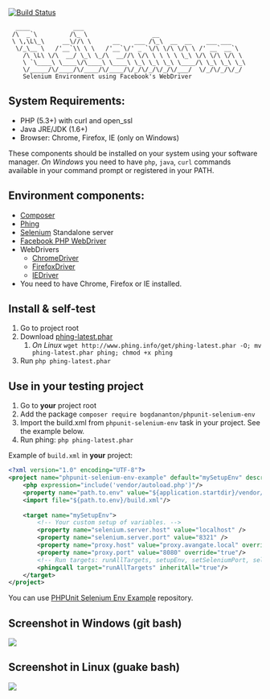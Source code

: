 [![Build Status](https://travis-ci.org/bogdananton/phpunit-selenium-env.svg?branch=master)](https://travis-ci.org/bogdananton/phpunit-selenium-env)

```
  ____            ___
 /\  _`\         /\_ \                  __
 \ \,\L\_\     __\//\ \      __    ___ /\_\  __  __    ___ ___
  \/_\__ \   /'__`\\ \ \   /'__`\/' _ `\/\ \/\ \/\ \ /' __` __`\
    /\ \L\ \/\  __/ \_\ \_/\  __//\ \/\ \ \ \ \ \_\ \/\ \/\ \/\ \
    \ `\____\ \____\/\____\ \____\ \_\ \_\ \_\ \____/\ \_\ \_\ \_\
    \/_____/\/____/\/____/\/____/\/_/\/_/\/_/\/___/  \/_/\/_/\/_/
    Selenium Environment using Facebook's WebDriver
```

## System Requirements:

* PHP (5.3+) with curl and open_ssl
* Java JRE/JDK (1.6+)
* Browser: Chrome, Firefox, IE (only on Windows)

These components should be installed on your system using your software manager.
*On Windows* you need to have `php`, `java`, `curl` commands available in your command prompt or registered in your PATH.

## Environment components:

* [Composer](https://getcomposer.org/)
* [Phing](https://www.phing.info)
* [Selenium](http://www.seleniumhq.org) Standalone server
* [Facebook PHP WebDriver](https://github.com/facebook/php-webdriver)
* WebDrivers
   * [ChromeDriver](https://code.google.com/p/selenium/wiki/ChromeDriver)
   * [FirefoxDriver](https://code.google.com/p/selenium/wiki/FirefoxDriver)
   * [IEDriver](https://code.google.com/p/selenium/wiki/InternetExplorerDriver)
* You need to have Chrome, Firefox or IE installed.

## Install & self-test

1. Go to project root
1. Download [phing-latest.phar](http://www.phing.info/get/phing-latest.phar)
   1. *On Linux* `wget http://www.phing.info/get/phing-latest.phar -O; mv phing-latest.phar phing; chmod +x phing`
1. Run `php phing-latest.phar`

## Use in your testing project

1. Go to **your** project root
1. Add the package `composer require bogdananton/phpunit-selenium-env`
1. Import the build.xml from `phpunit-selenium-env` task in your project. See the example below.
1. Run phing: `php phing-latest.phar`

Example of `build.xml` in **your** project:

```xml
<?xml version="1.0" encoding="UTF-8"?>
<project name="phpunit-selenium-env-example" default="mySetupEnv" description="Example of setup">
    <php expression="include('vendor/autoload.php')"/>
    <property name="path.to.env" value="${application.startdir}/vendor/bogdananton/phpunit-selenium-env" override="true"/>
    <import file="${path.to.env}/build.xml"/>
    
    <target name="mySetupEnv">
        <!-- Your custom setup of variables. -->
        <property name="selenium.server.host" value="localhost" />
        <property name="selenium.server.port" value="8321" />
        <property name="proxy.host" value="proxy.avangate.local" override="true"/>
        <property name="proxy.port" value="8080" override="true"/>
        <!-- Run targets: runAllTargets, setupEnv, setSeleniumPort, selfTest -->
        <phingcall target="runAllTargets" inheritAll="true"/>
    </target>
</project>
```

You can use [PHPUnit Selenium Env Example](https://github.com/serbanghita/phpunit-selenium-env-example) repository.

## Screenshot in Windows (git bash)

![](https://raw.githubusercontent.com/bogdananton/phpunit-selenium-env/master/screenshot-windows.gif)

## Screenshot in Linux (guake bash)

![](https://raw.githubusercontent.com/bogdananton/phpunit-selenium-env/master/screenshot-linux.png)
